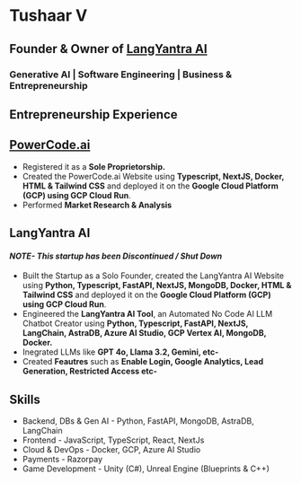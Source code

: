 # Tushaar V
## Founder & Owner of [LangYantra AI](https://langyantra.com)
### Generative AI | Software Engineering | Business & Entrepreneurship

## Entrepreneurship Experience
## [PowerCode.ai](https://powercode.ai)
* Registered it as a **Sole Proprietorship.**
* Created the PowerCode.ai Website using **Typescript, NextJS, Docker, HTML & Tailwind CSS** and deployed it on the **Google Cloud Platform (GCP) using GCP Cloud Run**.
* Performed **Market Research & Analysis**


##  LangYantra AI
#### *NOTE- This startup has been Discontinued / Shut Down*
* Built the Startup as a Solo Founder, created the LangYantra AI Website using **Python, Typescript, FastAPI, NextJS, MongoDB, Docker, HTML & Tailwind CSS** and deployed it on the **Google Cloud Platform (GCP) using GCP Cloud Run**.
* Engineered the **LangYantra AI Tool**, an Automated No Code AI LLM Chatbot Creator using **Python, Typescript, FastAPI, NextJS, LangChain, AstraDB, Azure AI Studio, GCP Vertex AI, MongoDB, Docker.**
* Inegrated LLMs like **GPT 4o, Llama 3.2, Gemini, etc-**
* Created **Feautres** such as **Enable Login, Google Analytics, Lead Generation, Restricted Access etc-**


## Skills

* Backend, DBs & Gen AI - Python, FastAPI, MongoDB, AstraDB, LangChain
* Frontend - JavaScript, TypeScript, React, NextJs
* Cloud & DevOps -  Docker, GCP, Azure AI Studio
* Payments - Razorpay
* Game Development - Unity (C#), Unreal Engine (Blueprints & C++)

<!--
**Tush9905/Tush9905** is a ✨ _special_ ✨ repository because its `README.md` (this file) appears on your GitHub profile.

Here are some ideas to get you started:

- 🔭 I’m currently working on ...
- 🌱 I’m currently learning ...
- 👯 I’m looking to collaborate on ...
- 🤔 I’m looking for help with ...
- 💬 Ask me about ...
- 📫 How to reach me: ...
- 😄 Pronouns: ...
- ⚡ Fun fact: ...
-->
